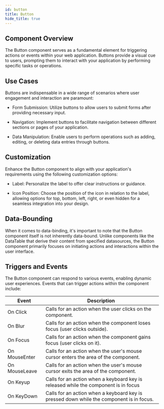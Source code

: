 ```yaml
---
id: button
title: Button
hide_title: true
---
```


## Component Overview

The Button component serves as a fundamental element for triggering actions or events within your web application. Buttons provide a visual cue to users, prompting them to interact with your application by performing specific tasks or operations.


## Use Cases

Buttons are indispensable in a wide range of scenarios where user engagement and interaction are paramount:

- Form Submission: Utilize buttons to allow users to submit forms after providing necessary input.

- Navigation: Implement buttons to facilitate navigation between different sections or pages of your application.

- Data Manipulation: Enable users to perform operations such as adding, editing, or deleting data entries through buttons.


## Customization

Enhance the Button component to align with your application's requirements using the following customization options:

- Label: Personalize the label to offer clear instructions or guidance.

- Icon Position: Choose the position of the icon in relation to the label, allowing options for top, bottom, left, right, or even hidden for a seamless integration into your design.

## Data-Bounding

When it comes to data-binding, it's important to note that the Button component itself is not inherently data-bound. Unlike components like the DataTable that derive their content from specified datasources, the Button component primarily focuses on initiating actions and interactions within the user interface.

## Triggers and Events

The Button component can respond to various events, enabling dynamic user experiences. Events that can trigger actions within the component include:

|Event|Description|
|---|---|
|On Click| Calls for an action when the user clicks on the component. |
|On Blur| Calls for an action when the component loses focus (user clicks outside). |
|On Focus| Calls for an action when the component gains focus (user clicks on it). |
|On MouseEnter| Calls for an action when the user's mouse cursor enters the area of the component.|
|On MouseLeave| Calls for an action when the user's mouse cursor exits the area of the component.|
|On Keyup| Calls for an action when a keyboard key is released while the component is in focus|
|On KeyDown| Calls for an action when a keyboard key is pressed down while the component is in focus. |
